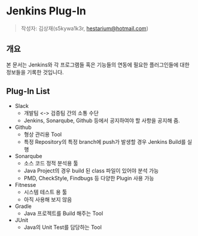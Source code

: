 # Jenkins Plug-In

> 작성자: 김상재(s5kywa1k3r, hestarium@hotmail.com)

## 개요

본 문서는 Jenkins와 각 프로그램들 혹은 기능들의 연동에 필요한 플러그인들에 대한 정보들을 기록한 것입니다.

## Plug-In List

- Slack
  - 개발팀 <-> 검증팀 간의 소통 수단
  - Jenkins, Sonarqube, Github 등에서 공지하여야 할 사항을 공지해 줌.
- Github
  - 형상 관리용 Tool
  - 특정 Repository의 특정 branch에 push가 발생할 경우 Jenkins Build를 실행
- Sonarqube
  - 소스 코드 정적 분석용 툴
  - Java Project의 경우 build 된 class 파일이 있어야 분석 가능
  - PMD, CheckStyle, Findbugs 등 다양한 Plugin 사용 가능
- Fitnesse
  - 시스템 테스트 용 툴
  - 아직 사용해 보지 않음
- Gradle
  - Java 프로젝트를 Build 해주는 Tool
- JUnit
  - Java의 Unit Test를 담당하는 Tool
